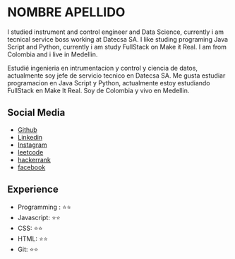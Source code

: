 # NOMBRE APELLIDO

I studied instrument and control engineer and Data Science, currently i am tecnical service boss working at Datecsa SA. I like studing programing Java Script and Python, currently i am study FullStack on Make it Real. I am from Colombia and i live in Medellin.

Estudié ingenieria en intrumentacion y control y ciencia de datos, actualmente soy jefe de servicio tecnico en Datecsa SA. Me gusta estudiar programacion en Java Script y Python, actualmente estoy estudiando FullStack en Make It Real. Soy de Colombia y vivo en Medellin.

## Social Media

- [Github](https://github.com/jfernand196)
- [Linkedin](https://www.linkedin.com/in/juan-fernando-buitrago-sanchez-87a3a1159/)
- [Instagram](https://www.instagram.com/juanfernando2671/)
- [leetcode](https://leetcode.com/jfernand196/)
- [hackerrank](https://www.hackerrank.com/jfernand196)
- [facebook](https://www.facebook.com/juan.fernando.102361)


## Experience

- Programming : ⭐️⭐️
- Javascript: ⭐️⭐️
- CSS: ⭐️⭐️
- HTML: ⭐️⭐️
- Git: ⭐️⭐️
